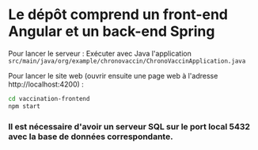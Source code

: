 # Le dépôt comprend un front-end Angular et un back-end Spring 

Pour lancer le serveur :
Exécuter avec Java l'application ```src/main/java/org/example/chronovaccin/ChronoVaccinApplication.java```

Pour lancer le site web (ouvrir ensuite une page web à l'adresse http://localhost:4200) :
```bash
cd vaccination-frontend
npm start
```
### Il est nécessaire d'avoir un serveur SQL sur le port local 5432 avec la base de données correspondante.
